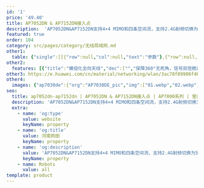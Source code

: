 ```yaml
---
id: '1'
price: '49.40'
title: AP7052DN & AP7152DN接入点
description:  'AP7052DN&AP7152DN支持4×4 MIMO和四条空间流，支持2.4G射频切换为5G射频，双5G射频同时工作速率可达3.46Gbps，并且支持物联网模块扩展物联网应用，适用于企业办公和教育等场景。'
featured: true
order: 104
category: src/pages/category/无线局域网.md
other1: 
  table: {"single":[[{"row":null,"col":null,"text":"参数"},{"row":null,"col":null,"text":"AP7052DN & AP7152DN"}],[{"row":null,"col":null,"text":"尺寸（长×宽×高）"},{"row":null,"col":null,"text":"220mm×220mm×52mm"}],[{"row":null,"col":null,"text":"电源输入"},{"row":null,"col":null,"text":"DC：42.5V~57V\nPoE供电：满足802.3at/bt以太网供电标准；并支持双PoE供电备份"}],[{"row":null,"col":null,"text":"最大功耗"},{"row":null,"col":null,"text":"DC/802.3bt供电：33W（不包含USB接口输出功耗）\n802.3at供电：25.5W(USB功能和网口5GE模式不可用，IoT插卡功率限制在0.5W以内)\n\n说明：实际最大功耗遵照不同国家和地区法规而有所不同。802.3at供电标准下，射频自适应功率管理。"}],[{"row":null,"col":null,"text":"工作温度"},{"row":null,"col":null,"text":"-10℃ ～+50℃ "}],[{"row":null,"col":null,"text":"天线类型"},{"row":null,"col":null,"text":"AP7052DN: 内置双频全向天线\nAP7152DN: 外置双频全向天线"}],[{"row":null,"col":null,"text":"可同时在线的用户数量"},{"row":null,"col":null,"text":"512"}],[{"row":null,"col":null,"text":"最大发射功率"},{"row":null,"col":null,"text":"2.4G/5G(切换)： 26dBm/21dBm（组合功率） \n5G(非切换)： 24dBm（组合功率）\n\n说明：实际发射功率遵照不同国家和地区法规而有所不同。"}],[{"row":null,"col":null,"text":"MIMO:空间流"},{"row":null,"col":null,"text":"4×4:4   整机8条流"}],[{"row":null,"col":null,"text":"无线协议"},{"row":null,"col":null,"text":"802.11a/b/g/n/ac/ac wave2"}],[{"row":null,"col":null,"text":"最高速率"},{"row":null,"col":null,"text":"3.46Gbps"}]]}
other2:
  features: [{"title":"模组化全向天线","dec":["","保障360°无死角，信号双倍稳定",""]},{"title":"多速率接入","dec":["","支持5GE以太接口上行，并兼容100M/1000M/2.5G，增加业务负载能力",""]},{"title":"云管理","dec":["","可通过华为云管理平台对AP设备及业务进行管理和运维，节省网络运维成本",""]}]
other3: https://e.huawei.com/cn/material/networking/wlan/3ac78f89906f4b0cb16cfac3d50c1015
other4:
  images: {"ap7030de":{"org":"AP7030DE_pic","img":["01.webp","02.webp","03.webp","04.webp"]}}
seo:
  title: ap7052dn-ap7152dn | AP7052DN & AP7152DN接入点 | AP7000系列 | 室内接入点 | 无线局域网 | 企业网络
  description: 'AP7052DN&AP7152DN支持4×4 MIMO和四条空间流，支持2.4G射频切换为5G射频，双5G射频同时工作速率可达3.46Gbps，并且支持物联网模块扩展物联网应用，适用于企业办公和教育等场景。'
  extra:
    - name: 'og:type'
      value: website
      keyName: property
    - name: 'og:title'
      value: 河南网田
      keyName: property
    - name: 'og:description'
      value: 'AP7052DN&AP7152DN支持4×4 MIMO和四条空间流，支持2.4G射频切换为5G射频，双5G射频同时工作速率可达3.46Gbps，并且支持物联网模块扩展物联网应用，适用于企业办公和教育等场景。'
      keyName: property
    - name: Robots
      value: all
template: product
---
```

